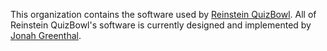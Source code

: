 This organization contains the software used by [Reinstein QuizBowl](https://www.reinsteinquizbowl.com/). All of Reinstein QuizBowl's software is currently designed and implemented by [Jonah Greenthal](https://www.github.com/jonahgreenthal/).
